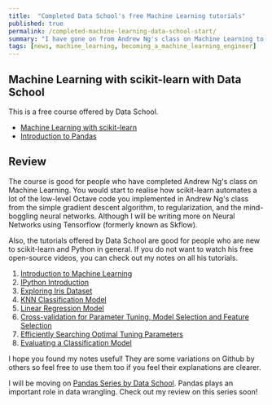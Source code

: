 ```yaml
---
title:  "Completed Data School's free Machine Learning tutorials"
published: true
permalink: /completed-machine-learning-data-school-start/
summary: "I have gone on from Andrew Ng's class on Machine Learning to applying the concepts using scikit-learn and wrangling data using Pandas through Data School's tutorial"
tags: [news, machine_learning, becoming_a_machine_learning_engineer]
---
```


## Machine Learning with scikit-learn with Data School
 
This is a free course offered by Data School. 

- [Machine Learning with scikit-learn](http://www.dataschool.io/machine-learning-with-scikit-learn/)
- [Introduction to Pandas](http://www.dataschool.io/easier-data-analysis-with-pandas/)


## Review
The course is good for people who have completed Andrew Ng's class on Machine Learning. You would start to realise how scikit-learn automates a lot of the low-level Octave code you implemented in Andrew Ng's class from the simple gradient descent algorithm, to regularization, and the mind-boggling neural networks. Although I will be writing more on Neural Networks using Tensorflow (formerly known as Skflow).

Also, the tutorials offered by Data School are good for people who are new to scikit-learn and Python in general. If you do not want to watch his free open-source videos, you can check out my notes on all his tutorials.

1. [Introduction to Machine Learning](http://www.ritchieng.com/machine-learning-intro-easy/)
2. [IPython Introduction](http://www.ritchieng.com/ipython-introduction/)
3. [Exploring Iris Dataset](http://www.ritchieng.com/machine-learning-iris-dataset/)
4. [KNN Classification Model](http://www.ritchieng.com/machine-learning-k-nearest-neighbors-knn/)
5. [Linear Regression Model](http://www.ritchieng.com/machine-learning-linear-regression/)
6. [Cross-validation for Parameter Tuning, Model Selection and Feature Selection](http://www.ritchieng.com/machine-learning-cross-validation/)
7. [Efficiently Searching Optimal Tuning Parameters](http://www.ritchieng.com/machine-learning-efficiently-search-tuning-param/)
8. [Evaluating a Classification Model](http://www.ritchieng.com/machine-learning-evaluate-classification-model/)

I hope you found my notes useful! They are some variations on Github by others so feel free to use them too if you feel their explanations are clearer. 

I will be moving on [Pandas Series by Data School](http://www.dataschool.io/easier-data-analysis-with-pandas/). Pandas plays an important role in data wrangling. Check out my review on this series soon!